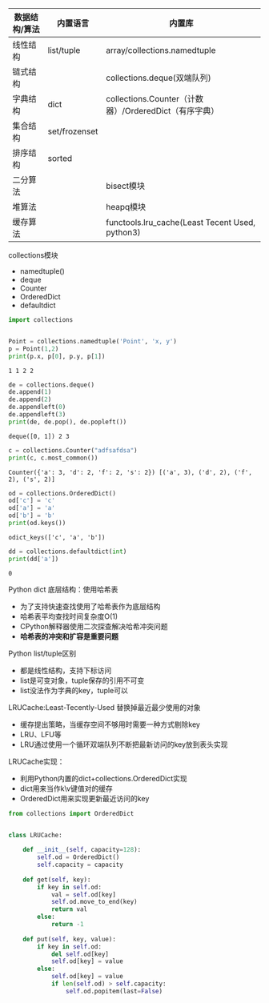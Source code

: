 
数据结构/算法 | 内置语言 | 内置库
------------- | -------- | ------
线性结构 | list/tuple | array/collections.namedtuple
链式结构 | | collections.deque(双端队列)
字典结构 | dict | collections.Counter（计数器）/OrderedDict（有序字典）
集合结构 | set/frozenset |
排序结构 | sorted |
二分算法 | | bisect模块
堆算法 | | heapq模块
缓存算法 | | functools.lru_cache(Least Tecent Used, python3)

collections模块
- namedtuple() 
- deque
- Counter
- OrderedDict
- defaultdict


```python
import collections


Point = collections.namedtuple('Point', 'x, y')
p = Point(1,2)
print(p.x, p[0], p.y, p[1])
```

    1 1 2 2
    


```python
de = collections.deque()
de.append(1)
de.append(2)
de.appendleft(0)
de.appendleft(3)
print(de, de.pop(), de.popleft())
```

    deque([0, 1]) 2 3
    


```python
c = collections.Counter("adfsafdsa")
print(c, c.most_common())
```

    Counter({'a': 3, 'd': 2, 'f': 2, 's': 2}) [('a', 3), ('d', 2), ('f', 2), ('s', 2)]
    


```python
od = collections.OrderedDict()
od['c'] = 'c'
od['a'] = 'a'
od['b'] = 'b'
print(od.keys())
```

    odict_keys(['c', 'a', 'b'])
    


```python
dd = collections.defaultdict(int)
print(dd['a'])
```

    0
    

Python dict 底层结构：使用哈希表
- 为了支持快速查找使用了哈希表作为底层结构
- 哈希表平均查找时间复杂度O(1)
- CPython解释器使用二次探查解决哈希冲突问题
- **哈希表的冲突和扩容是重要问题**

Python list/tuple区别
- 都是线性结构，支持下标访问
- list是可变对象，tuple保存的引用不可变
- list没法作为字典的key，tuple可以

LRUCache:Least-Tecently-Used 替换掉最近最少使用的对象
- 缓存提出策略，当缓存空间不够用时需要一种方式剔除key
- LRU、LFU等
- LRU通过使用一个循环双端队列不断把最新访问的key放到表头实现

LRUCache实现：
- 利用Python内置的dict+collections.OrderedDict实现
- dict用来当作k\v键值对的缓存
- OrderedDict用来实现更新最近访问的key


```python
from collections import OrderedDict


class LRUCache:
    
    def __init__(self, capacity=128):
        self.od = OrderedDict()
        self.capacity = capacity
        
    def get(self, key):
        if key in self.od:
            val = self.od[key]
            self.od.move_to_end(key)
            return val
        else:
            return -1
        
    def put(self, key, value):
        if key in self.od:
            del self.od[key]
            self.od[key] = value
        else:
            self.od[key] = value
            if len(self.od) > self.capacity:
                self.od.popitem(last=False)
```
